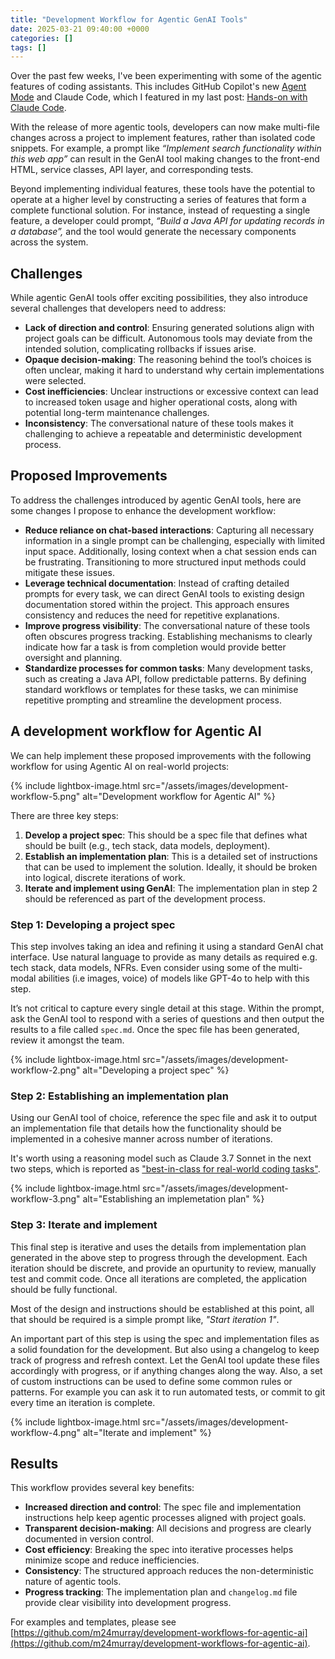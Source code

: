 ```yaml
---
title: "Development Workflow for Agentic GenAI Tools"
date: 2025-03-21 09:40:00 +0000
categories: []
tags: []
---
```


Over the past few weeks, I've been experimenting with some of the agentic features of coding assistants. This includes GitHub Copilot's new [Agent Mode](https://code.visualstudio.com/blogs/2025/02/24/introducing-copilot-agent-mode) and Claude Code, which I featured in my last post: [Hands-on with Claude Code](2025-03-07-hands-on-with-claude-code.md).

With the release of more agentic tools, developers can now make multi-file changes across a project to implement features, rather than isolated code snippets. For example, a prompt like _“Implement search functionality within this web app”_ can result in the GenAI tool making changes to the front-end HTML, service classes, API layer, and corresponding tests.

Beyond implementing individual features, these tools have the potential to operate at a higher level by constructing a series of features that form a complete functional solution. For instance, instead of requesting a single feature, a developer could prompt, _“Build a Java API for updating records in a database”,_ and the tool would generate the necessary components across the system.

## Challenges

While agentic GenAI tools offer exciting possibilities, they also introduce several challenges that developers need to address:

- **Lack of direction and control**: Ensuring generated solutions align with project goals can be difficult. Autonomous tools may deviate from the intended solution, complicating rollbacks if issues arise.
- **Opaque decision-making**: The reasoning behind the tool’s choices is often unclear, making it hard to understand why certain implementations were selected.
- **Cost inefficiencies**: Unclear instructions or excessive context can lead to increased token usage and higher operational costs, along with potential long-term maintenance challenges.
- **Inconsistency**: The conversational nature of these tools makes it challenging to achieve a repeatable and deterministic development process.

## Proposed Improvements

To address the challenges introduced by agentic GenAI tools, here are some changes I propose to enhance the development workflow:

- **Reduce reliance on chat-based interactions**: Capturing all necessary information in a single prompt can be challenging, especially with limited input space. Additionally, losing context when a chat session ends can be frustrating. Transitioning to more structured input methods could mitigate these issues.
- **Leverage technical documentation**: Instead of crafting detailed prompts for every task, we can direct GenAI tools to existing design documentation stored within the project. This approach ensures consistency and reduces the need for repetitive explanations.
- **Improve progress visibility**: The conversational nature of these tools often obscures progress tracking. Establishing mechanisms to clearly indicate how far a task is from completion would provide better oversight and planning.
- **Standardize processes for common tasks**: Many development tasks, such as creating a Java API, follow predictable patterns. By defining standard workflows or templates for these tasks, we can minimise repetitive prompting and streamline the development process.

## A development workflow for Agentic AI

We can help implement these proposed improvements with the following workflow for using Agentic AI on real-world projects:  

{% include lightbox-image.html src="/assets/images/development-workflow-5.png" alt="Development workflow for Agentic AI" %}

There are three key steps:

1. **Develop a project spec**: This should be a spec file that defines what should be built (e.g., tech stack, data models, deployment).
2. **Establish an implementation plan**: This is a detailed set of instructions that can be used to implement the solution. Ideally, it should be broken into logical, discrete iterations of work.
3. **Iterate and implement using GenAI**: The implementation plan in step 2 should be referenced as part of the development process.

### Step 1: Developing a project spec

This step involves taking an idea and refining it using a standard GenAI chat interface. Use natural language to provide as many details as required e.g. tech stack, data models, NFRs. Even consider using some of the multi-modal abilities (i.e images, voice) of models like GPT-4o to help with this step.

It’s not critical to capture every single detail at this stage. Within the prompt, ask the GenAI tool to respond with a series of questions and then output the results to a file called `spec.md`. Once the spec file has been generated, review it amongst the team.

{% include lightbox-image.html src="/assets/images/development-workflow-2.png" alt="Developing a project spec" %}

### Step 2: Establishing an implementation plan

Using our GenAI tool of choice, reference the spec file and ask it to output an implementation file that details how the functionality should be implemented in a cohesive manner across number of iterations.

It's worth using a reasoning model such as Claude 3.7 Sonnet in the next two steps, which is reported as ["best-in-class for real-world coding tasks"](https://www.anthropic.com/news/claude-3-7-sonnet).

{% include lightbox-image.html src="/assets/images/development-workflow-3.png" alt="Establishing an implemetation plan" %}

### Step 3: Iterate and implement

This final step is iterative and uses the details from implementation plan generated in the above step to progress through the development. Each iteration should be discrete, and provide an opurtunity to review, manually test and commit code. Once all iterations are completed, the application should be fully functional.

Most of the design and instructions should be established at this point, all that should be required is a simple prompt like, _"Start iteration 1"_.

An important part of this step is using the spec and implementation files as a solid foundation for the development. But also using a changelog to keep track of progress and refresh context. Let the GenAI tool update these files accordingly with progress, or if anything changes along the way. Also, a set of custom instructions can be used to define some common rules or patterns. For example you can ask it to run automated tests, or commit to git every time an iteration is complete.

{% include lightbox-image.html src="/assets/images/development-workflow-4.png" alt="Iterate and implement" %}

## Results

This workflow provides several key benefits:

- **Increased direction and control**: The spec file and implementation instructions help keep agentic processes aligned with project goals.
- **Transparent decision-making**: All decisions and progress are clearly documented in version control.
- **Cost efficiency**: Breaking the spec into iterative processes helps minimize scope and reduce inefficiencies.
- **Consistency**: The structured approach reduces the non-deterministic nature of agentic tools.
- **Progress tracking**: The implementation plan and `changelog.md` file provide clear visibility into development progress.

For examples and templates, please see [https://github.com/m24murray/development-workflows-for-agentic-ai](https://github.com/m24murray/development-workflows-for-agentic-ai).
